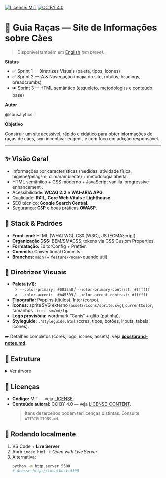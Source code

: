 [![License: MIT](https://img.shields.io/badge/License-MIT-green.svg)](./LICENSE)
[![CC BY 4.0](https://img.shields.io/badge/Content-CC%20BY%204.0-blue.svg)](./LICENSE-CONTENT)

# 🐶 Guia Raças — Site de Informações sobre Cães

> Disponível também em [English](./README.en.md) _(em breve)_.

**Status**

- ✅ Sprint 1 — Diretrizes Visuais (paleta, tipos, ícones)
- ✅ Sprint 2 — IA & Navegação (mapa do site, rótulos, headings, breadcrumbs)
- ⏭️ Sprint 3 — HTML semântico (esqueleto, metodologias e conteúdo base)

**Autor**

@sousalytics

**Objetivo**

Construir um site acessível, rápido e didático para obter informações de raças de cães, sem incentivar eugenia e com foco em adoção responsável.

---

## ✨ Visão Geral

- Informações por características (medidas, atividade física, higiene/pelagem, clima/ambiente) + metodologia aberta.
- HTML semântico + CSS moderno + JavaScript vanilla (progressive enhancement).
- Acessibilidade: **WCAG 2.2** e **WAI-ARIA APG**.
- Qualidade: **RAIL**, **Core Web Vitals** e **Lighthouse**.
- SEO técnico: **Google Search Central**.
- Segurança: **CSP** e boas práticas **OWASP**.

## 🧱 Stack & Padrões

- **Front-end:** HTML (WHATWG), CSS (W3C), JS (ECMAScript).
- **Organização CSS:** BEM/SMACSS; tokens via CSS Custom Properties.
- **Formatação:** EditorConfig + Prettier.
- **Commits:** Conventional Commits.
- **Branches:** `main` (+ `feature/<nome>` quando útil).

## 🎨 Diretrizes Visuais

- **Paleta (v1):**
  - `--color-primary: #0033a0` / `--color-primary-contrast: #ffffff`
  - `--color-accent:  #b45309` / `--color-accent-contrast: #ffffff`
- **Tipografia:** Poppins (títulos), Inter (corpo).
- **Ícones:** sprite SVG externo (`assets/icons/sprite.svg`), `currentColor`, tamanhos `.icon--sm/md/lg`.
- **Logo provisória:** wordmark “Canis” + glifo (patinha).
- **Styleguide:** `./styleguide.html` (cores, tipos, botões, inputs, tabela, ícones).

➡️ Detalhes completos (cores, logo, ícones, assets): veja **[docs/brand-notes.md](./docs/brand-notes.md)**.

## 📁 Estrutura

<details>
<summary>Ver árvore</summary>
<pre><code>
breed-compare/
├─ assets/
│  ├─ brand/
│  │  ├─ og-1200x630.png
│  │  └─ avatar-512.png
|  ├─ icons/
│  |   └─ sprite.svg
│  ├─ logos/
│  │  ├─ paw-solid.svg
│  │  └─ paw-stroke.svg
├─ comparar/
|  └─ index.html
├─ data/
|  ├─ racas.json
|  ├─ rules.json
|  └─ site.json
├─ docs/
│  └─ brand-notes.md
├─ guia-responsavel/
│  └─ index.html
├─ public/
│  ├─ apple-touch-180.png
│  ├─ favicon-16.png
│  ├─ favicon-32.png
│  ├─ favicon.svg
│  └─ robots.txt
├─ racas/
|  └─ index.html
├─ scripts/
|  ├─ gerar_paginas.py
|  └─ main.js
├─ sobre/
|  └─ index.html
├─ styles/
│  ├─ base.css
│  ├─ tokens.css
│  └─ ui.css
├─ templates/
│  ├─ detalhe-raca.html
|  └─ head-base.html
├─ 404.html
├─ index.html
└─ sitemap.html
</code></pre>
</details>

## 📝 Licenças

- **Código:** MIT — veja [LICENSE](./LICENSE).
- **Conteúdo autoral:** CC BY 4.0 — veja [LICENSE-CONTENT](./LICENSE-CONTENT).
  > Itens de terceiros podem ter licenças distintas. Consulte `ATTRIBUTIONS.md`.

## 🚀 Rodando localmente

1. VS Code + **Live Server**
2. Abrir `index.html` → _Open with Live Server_
3. Alternativa:
   ```bash
   python -m http.server 5500
   # Acesse http://localhost:5500
   ```
